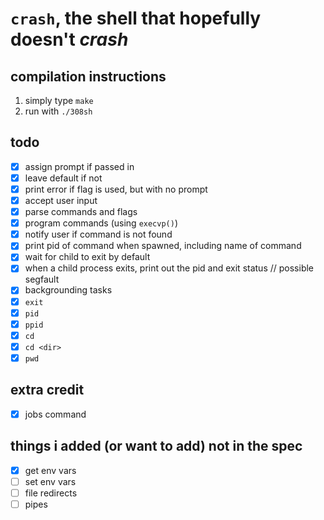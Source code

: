 # `crash`, the shell that hopefully doesn't _crash_

## compilation instructions

1. simply type `make`
2. run with `./308sh`

## todo

- [x] assign prompt if passed in
- [x] leave default if not
- [x] print error if flag is used, but with no prompt
- [x] accept user input
- [x] parse commands and flags
- [x] program commands (using `execvp()`)
- [x] notify user if command is not found
- [x] print pid of command when spawned, including name of command
- [x] wait for child to exit by default
- [x] when a child process exits, print out the pid and exit status // possible segfault
- [x] backgrounding tasks
- [x] `exit`
- [x] `pid`
- [x] `ppid`
- [x] `cd`
- [x] `cd <dir>`
- [x] `pwd`

## extra credit

- [x] jobs command

## things i added (or want to add) not in the spec

- [x] get env vars
- [ ] set env vars
- [ ] file redirects
- [ ] pipes
